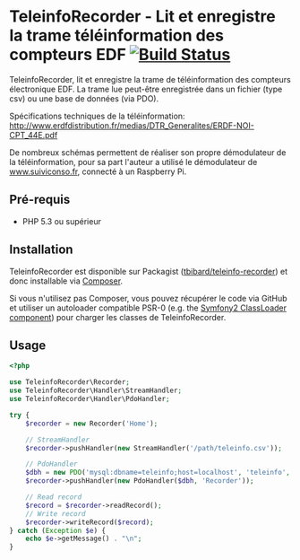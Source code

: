 TeleinfoRecorder - Lit et enregistre la trame téléinformation des compteurs EDF [![Build Status](https://travis-ci.org/tbibard/teleinfo-recorder.png?branch=master)](https://travis-ci.org/tbibard/teleinfo-recorder)
===============================================================================

TeleinfoRecorder, lit et enregistre la trame de téléinformation des compteurs électronique EDF.
La trame lue peut-être enregistrée dans un fichier (type csv) ou une base de données (via PDO).

Spécifications techniques de la téléinformation:
http://www.erdfdistribution.fr/medias/DTR_Generalites/ERDF-NOI-CPT_44E.pdf

De nombreux schémas permettent de réaliser son propre démodulateur de la téléinformation, 
pour sa part l'auteur a utilisé le démodulateur de www.suiviconso.fr, connecté à un Raspberry Pi.


Pré-requis
----------
 - PHP 5.3 ou supérieur


Installation
------------
TeleinfoRecorder est disponible sur Packagist ([tbibard/teleinfo-recorder](http://packagist.org/packages/tbibard/teleinfo-recorder))
et donc installable via [Composer](http://getcomposer.org/).

Si vous n'utilisez pas Composer, vous pouvez récupérer le code via GitHub et utiliser un autoloader compatible PSR-0
(e.g. the [Symfony2 ClassLoader component](https://github.com/symfony/ClassLoader)) pour charger les classes de TeleinfoRecorder.

Usage
-----

```php
<?php

use TeleinfoRecorder\Recorder;
use TeleinfoRecorder\Handler\StreamHandler;
use TeleinfoRecorder\Handler\PdoHandler;

try {
    $recorder = new Recorder('Home');

    // StreamHandler
    $recorder->pushHandler(new StreamHandler('/path/teleinfo.csv'));

    // PdoHandler
    $dbh = new PDO('mysql:dbname=teleinfo;host=localhost', 'teleinfo', 'teleinfo-password');
    $recorder->pushHandler(new PdoHandler($dbh, 'Recorder'));

    // Read record
    $record = $recorder->readRecord();
    // Write record
    $recorder->writeRecord($record);
} catch (Exception $e) {
    echo $e->getMessage() . "\n";
}

```
